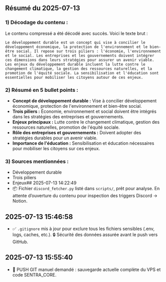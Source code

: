 ## Résumé du 2025-07-13

### 1) **Décodage du contenu :**

Le contenu compressé a été décodé avec succès. Voici le texte brut :

```
Le développement durable est un concept qui vise à concilier le développement économique, la protection de l'environnement et le bien-être social. Il repose sur trois piliers : l'économie, l'environnement et le social. Les entreprises et les gouvernements doivent intégrer ces dimensions dans leurs stratégies pour assurer un avenir viable. Les enjeux du développement durable incluent la lutte contre le changement climatique, la gestion des ressources naturelles, et la promotion de l'équité sociale. La sensibilisation et l'éducation sont essentielles pour mobiliser les citoyens autour de ces enjeux.
```

### 2) **Résumé en 5 bullet points :**

- **Concept de développement durable :** Vise à concilier développement économique, protection de l'environnement et bien-être social.
- **Trois piliers :** Économie, environnement et social doivent être intégrés dans les stratégies des entreprises et gouvernements.
- **Enjeux principaux :** Lutte contre le changement climatique, gestion des ressources naturelles, promotion de l'équité sociale.
- **Rôle des entreprises et gouvernements :** Doivent adopter des stratégies durables pour un avenir viable.
- **Importance de l'éducation :** Sensibilisation et éducation nécessaires pour mobiliser les citoyens sur ces enjeux.

### 3) **Sources mentionnées :**

- Développement durable
- Trois piliers
- Enjeux## 2025-07-13 14:22:49
- 📦 Fichier `discord_fetcher.py` listé dans `scripts/`, prêt pour analyse. En attente d’ouverture du contenu pour inspection des triggers Discord → Notion.

## 2025-07-13 15:46:58
- ✅ `.gitignore` mis à jour pour exclure tous les fichiers sensibles (.env, logs, caches, etc.).
🔒 Sécurité des données assurée avant le push vers GitHub.

## 2025-07-13 15:55:40
- 🔁 PUSH GIT manuel demandé : sauvegarde actuelle complète du VPS et code SENTRA_CORE.

